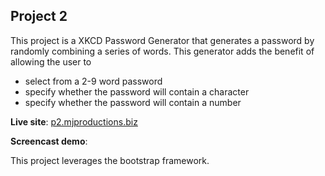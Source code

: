 Project 2
------

This project is a XKCD Password Generator that generates a password by randomly combining a series of words. This generator adds the benefit of allowing the user to

+ select from a 2-9 word password
+ specify whether the password will contain a character
+ specify whether the password will contain a number

**Live site**: [p2.mjproductions.biz](http://p2.mjproductions.biz)

**Screencast demo**:

This project leverages the bootstrap framework.